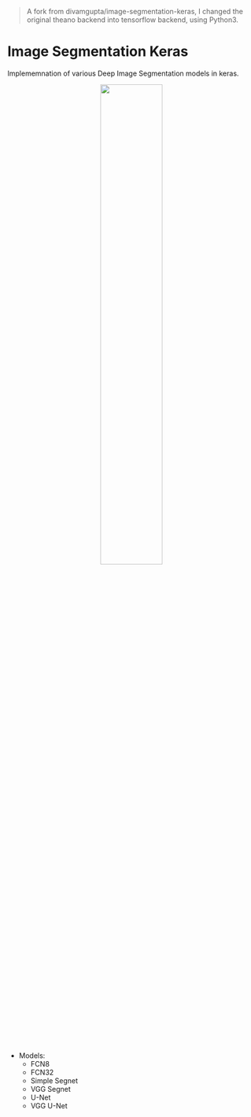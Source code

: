 > A fork from divamgupta/image-segmentation-keras, I changed the original theano backend into tensorflow backend, using Python3.

# Image Segmentation Keras

Implememnation of various Deep Image Segmentation models in keras. 


<p align="center">
  <img src="https://raw.githubusercontent.com/sunshineatnoon/Paper-Collection/master/images/FCN1.png" width="50%" >
</p>


* Models:
	* FCN8
	* FCN32
	* Simple Segnet
	* VGG Segnet 
	* U-Net
	* VGG U-Net
